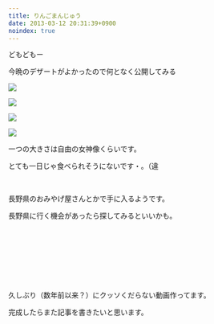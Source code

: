 ```yaml
---
title: りんごまんじゅう
date: 2013-03-12 20:31:39+0900
noindex: true
---
```

<p>どもどもー</p>
<p>今晩のデザートがよかったので何となく公開してみる</p>
<p><img src="https://lh4.googleusercontent.com/-KLRL_2BbLy4/UT8NFZwrFpI/AAAAAAAABps/ujE9bN59L3Q/s640/IMG_0240.JPG" /></p>
<p><img src="https://lh5.googleusercontent.com/-HwtLpCbOcuQ/UT8NBTSsXJI/AAAAAAAABpk/eCCS8uJt06g/s640/IMG_0243.JPG" /></p>
<p><img src="https://lh4.googleusercontent.com/-5hMsBBulDJc/UT8M-SzjaYI/AAAAAAAABpc/coXQssn6BC4/s640/IMG_0244.JPG" /></p>
<p><img src="https://lh4.googleusercontent.com/-xE1Tg7K_Rj0/UT8NK9K9f0I/AAAAAAAABp0/L3IQ09IFazY/s640/IMG_0246.JPG" /></p>
<p>一つの大きさは自由の女神像くらいです。</p>
<p>とても一日じゃ食べられそうにないです・。（違</p>
<p>&nbsp;</p>
<p>長野県のおみやげ屋さんとかで手に入るようです。</p>
<p>長野県に行く機会があったら探してみるといいかも。</p>
<p>&nbsp;</p>
<p>&nbsp;</p>
<p>&nbsp;</p>
<p>&nbsp;</p>
<p>久しぶり（数年前以来？）にクッソくだらない動画作ってます。</p>
<p>完成したらまた記事を書きたいと思います。</p>
